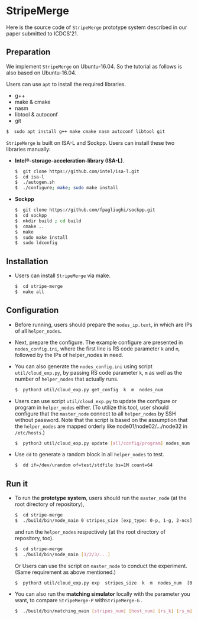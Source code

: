 StripeMerge
=====

Here is the source code of `StripeMerge` prototype system described in our paper submitted to ICDCS'21. 

Preparation
----

We implement `StripeMerge` on Ubuntu-16.04. So the tutorial as follows is also based on Ubuntu-16.04.

Users can use `apt` to install the required libraries.

 -  g++
 - make & cmake
 - nasm
 - libtool & autoconf
 - git

```bash
$  sudo apt install g++ make cmake nasm autoconf libtool git
```

`StripeMerge`  is built on ISA-L and Sockpp. Users can install these two libraries manually:

- **Intel®-storage-acceleration-library (ISA-L)**.

  ```bash
  $  git clone https://github.com/intel/isa-l.git
  $  cd isa-l
  $  ./autogen.sh
  $  ./configure; make; sudo make install
  ```

- **Sockpp**

  ```bash
  $  git clone https://github.com/fpagliughi/sockpp.git
  $  cd sockpp
  $  mkdir build ; cd build
  $  cmake ..
  $  make
  $  sudo make install
  $  sudo ldconfig
  ```


## Installation

- Users can install  `StripeMerge` via make.

  ```bash
  $  cd stripe-merge
  $  make all
  ```

## Configuration

- Before running, users should prepare the `nodes_ip.text`, in which are IPs of all `helper_nodes`. 

- Next, prepare the configure. The example configure are presented in `nodes_config.ini`, where the first line is RS code parameter `k` and  `m`, followed by  the IPs of helper_nodes in need.

- You can also generate the `nodes_config.ini` using script `util/cloud_exp.py`, by passing RS code parameter `k`, `m` as well as the number of `helper_nodes` that actually runs. 

  ```bash
  $  python3 util/cloud_exp.py get_config  k  m  nodes_num
  ```

- Users can use  script `util/cloud_exp.py` to update the configure or program in `helper_nodes` either.  (To utilize this tool, user should configure that the `master_node` connect to all `helper_nodes` by SSH without password. Note that the script is based on the assumption that the `helper_nodes` are mapped orderly like node01/node02/.../node32 in `/etc/hosts`.)

  ```bash
  $  python3 util/cloud_exp.py update [all/config/program] nodes_num
  ```

- Use `dd` to generate a random block in all `helper_nodes` to test.

  ```bash
  $  dd if=/dev/urandom of=test/stdfile bs=1M count=64
  ```

## Run it

- To run the **prototype system**, users should run the `master_node` (at the root directory of repository),

  ```bash
  $  cd stripe-merge
  $  ./build/bin/node_main 0 stripes_size [exp_type: 0-p, 1-g, 2-ncs]
  ```

  and run the `helper_nodes` respectively (at the root directory of repository, too).

  ```bash
  $  cd stripe-merge
  $  ./build/bin/node_main [1/2/3/...]
  ```

  Or Users can use the script on  `master_node`  to conduct the experiment. (Same requirement  as above mentioned.)

  ```bash
  $  python3 util/cloud_exp.py exp  stripes_size  k  m  nodes_num  [0-p, 1-g, 2-ncs]
  ```

- You can also run the **matching simulator** locally with the parameter you want, to compare `StripeMerge-P` with`StripeMerge-G` .

  ```bash
  $  ./build/bin/matching_main [stripes_num] [host_num] [rs_k] [rs_m]
  ```

  